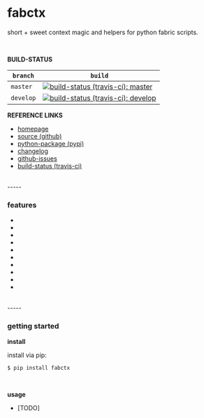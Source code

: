 fabctx
======

short + sweet context magic and helpers for python fabric scripts.



<br>

**BUILD-STATUS**

| `branch` | `build` |
| ------ | ----- |
| `master`  | [![build-status (travis-ci): master](https://travis-ci.org/gregorynicholas/fabctx.svg?branch=master)](https://travis-ci.org/gregorynicholas/fabctx/builds)   |
| `develop` | [![build-status (travis-ci): develop](https://travis-ci.org/gregorynicholas/fabctx.svg?branch=develop)](https://travis-ci.org/gregorynicholas/fabctx/builds) |


**REFERENCE LINKS**

* [homepage](http://gregorynicholas.github.io/fabric-ctx)
* [source (github)](http://github.com/gregorynicholas/fabric-ctx)
* [python-package (pypi)](http://packages.python.org/fabric-ctx)
* [changelog](https://github.com/gregorynicholas/fabric-ctx/blob/master/CHANGES.md)
* [github-issues](https://github.com/gregorynicholas/fabric-ctx/issues)
* [build-status (travis-ci)](https://travis-ci.org/gregorynicholas/fabctx/builds)

<br>
-----
<br>

### features

*
*
*
*
*
*
*
*
*
*

<br>
-----
<br>

### getting started

**install**

install via pip:

```sh
$ pip install fabctx
```

<br>

**usage**

* [TODO]
